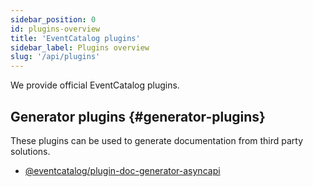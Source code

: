 ```yaml
---
sidebar_position: 0
id: plugins-overview
title: 'EventCatalog plugins'
sidebar_label: Plugins overview
slug: '/api/plugins'
---
```


We provide official EventCatalog plugins.

## Generator plugins {#generator-plugins}

These plugins can be used to generate documentation from third party solutions.

- [@eventcatalog/plugin-doc-generator-asyncapi](plugins/@eventcatalogtest/plugin-doc-generator-asyncapi)
